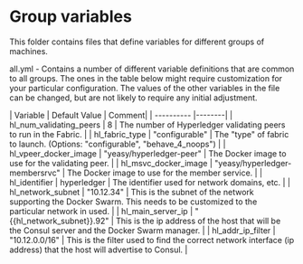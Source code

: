 # Group variables

This folder contains files that define variables for different groups of machines.

all.yml - Contains a number of different variable definitions that are common to all groups.  The ones in the table below might require customization for your particular configuration.  The values of the other variables in the file can be changed, but are not likely to require any initial adjustment.


| Variable | Default Value | Comment|
| ---------- |--------|
| hl\_num\_validating_peers   |  8   | The number of Hyperledger validating peers to run in the Fabric. |
| hl_fabric_type              | "configurable"  | The "type" of fabric to launch. (Options: "configurable", "behave_4_noops") |
| hl\_vpeer\_docker_image     | "yeasy/hyperledger-peer" | The Docker image to use for the validating peer. | 
| hl\_msvc\_docker_image      | "yeasy/hyperledger-membersrvc" | The Docker image to use for the member service.  |
| hl\_identifier              | hyperledger | The identifier used for network domains, etc. |
| hl\_network\_subnet         | "10.12.34"  | This is the subnet of the network supporting the Docker Swarm.  This needs to be customized to the particular network in used. |
| hl\_main\_server\_ip        | "{{hl_network_subnet}}.92"  |  This is the ip address of the host that will be the Consul server and the Docker Swarm manager. |
| hl\_addr\_ip\_filter        | "10.12.0.0/16"   | This is the filter used to find the correct network interface (ip address) that the host will advertise to Consul.  |
